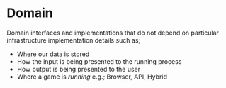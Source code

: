 # Domain

Domain interfaces and implementations that do not depend on particular infrastructure implementation details such as;

* Where our data is stored
* How the input is being presented to the running process
* How output is being presented to the user
* Where a game is *running* e.g.; Browser, API, Hybrid  
